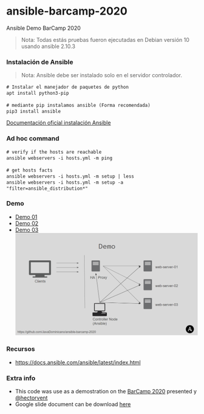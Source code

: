 # ansible-barcamp-2020
Ansible Demo BarCamp 2020

> Nota: Todas estás pruebas fueron ejecutadas en Debian versión 10 usando ansible 2.10.3

### Instalación de Ansible
> Nota: Ansible debe ser instalado solo en el servidor controlador.

```shell
# Instalar el manejador de paquetes de python
apt install python3-pip

# mediante pip instalamos ansible (Forma recomendada)
pip3 install ansible
```
[Documentación oficial instalación Ansible](https://docs.ansible.com/ansible/latest/installation_guide/intro_installation.html)


### Ad hoc command
```shell
# verify if the hosts are reachable
ansible webservers -i hosts.yml -m ping

# get hosts facts
ansible webservers -i hosts.yml -m setup | less
ansible webservers -i hosts.yml -m setup -a "filter=ansible_distribution*"
```

### Demo

- [Demo 01](webcluster-01/README.md)
- [Demo 02](webcluster-02/README.md)
- [Demo 03](webcluster-03/README.md)
![Demo 03](webcluster-03/demo_03.png)

### Recursos
- https://docs.ansible.com/ansible/latest/index.html

### Extra info

- This code was use as a demostration on the [BarCamp 2020](https://barcamp.org.do/) presented y [@hectorvent](https://github.com/hectorvent/hectorvent)
- Google slide document can be download [here](https://docs.google.com/presentation/d/18_DYIh5jJI_1FvUvS_oaOnfDmLPneRRBTGjbdMrvSoY/edit#slide=id.gab478922d9_0_98)

